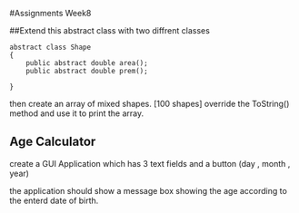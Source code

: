 #Assignments Week8

##Extend this abstract class with two diffrent classes

```
abstract class Shape
{
	public abstract double area();
	public abstract double prem();

}
```
then create an array of mixed shapes. [100 shapes]
override the ToString() method and use it to print the array.


## Age Calculator
create a GUI Application which has 3 text fields and a button 
(day , month , year)

the application should show a message box showing the age according to the enterd date of birth.
